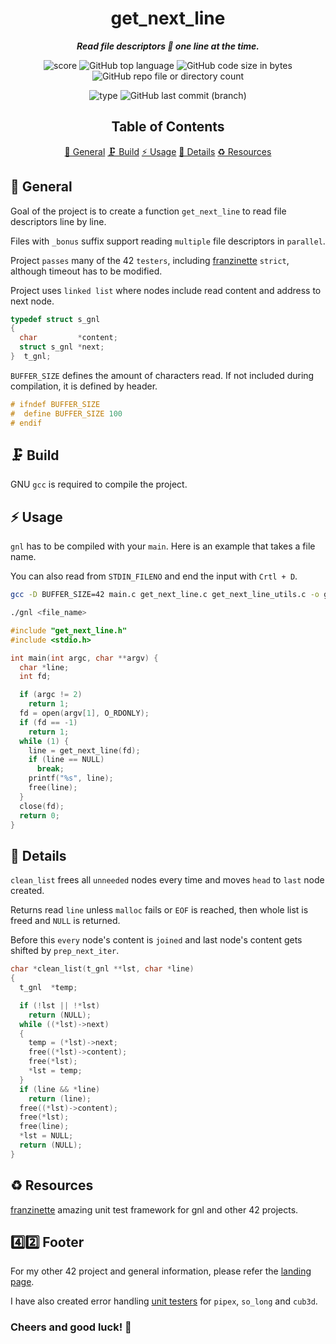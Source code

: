 <h1 align="center">
  <b>get_next_line</b>
</h1>

<p align="center">
	<b><i>Read file descriptors 📖 one line at the time.</i></b><br>
</p>

<p align="center">
  <img src="https://img.shields.io/badge/Score-125%2F100-lightgreen?style=for-the-badge" alt="score">
  <img src="https://img.shields.io/github/languages/top/Jarnomer/gnl?style=for-the-badge&logo=c&label=%20&labelColor=gray&color=lightblue" alt="GitHub top language">
	<img src="https://img.shields.io/github/languages/code-size/Jarnomer/gnl?style=for-the-badge&color=lightyellow" alt="GitHub code size in bytes">
  <img src="https://img.shields.io/github/directory-file-count/Jarnomer/gnl?type=file&extension=c&style=for-the-badge&label=sources&color=pink" alt="GitHub repo file or directory count">
</p>

<p align="center">
  <img src="https://img.shields.io/badge/Type-Solo-violet?style=for-the-badge" alt="type">
  <img src="https://img.shields.io/github/last-commit/Jarnomer/gnl/main?style=for-the-badge&color=red" alt="GitHub last commit (branch)">
</p>

<div align="center">

## Table of Contents
[📝 General](#-general)
[🗜️ Build](#-build)
[⚡ Usage](#-usage)
[🚀 Details](#-details)
[♻️ Resources](#-resources)

</div>

## 📝 General

Goal of the project is to create a function `get_next_line` to read file descriptors line by line.

Files with `_bonus` suffix support reading `multiple` file descriptors in `parallel`.

Project `passes` many of the 42 `testers`, including [franzinette](https://github.com/xicodomingues/francinette) `strict`, although timeout has to be modified.

Project uses `linked list` where nodes include read content and address to next node.

```c
typedef struct s_gnl
{
  char         *content;
  struct s_gnl *next;
}  t_gnl;
```

`BUFFER_SIZE` defines the amount of characters read. If not included during compilation, it is defined by header.

```c
# ifndef BUFFER_SIZE
#  define BUFFER_SIZE 100
# endif
```

## 🗜️ Build

GNU `gcc` is required to compile the project.

## ⚡ Usage

`gnl` has to be compiled with your `main`. Here is an example that takes a file name.

You can also read from `STDIN_FILENO` and end the input with `Crtl + D`.

```bash
gcc -D BUFFER_SIZE=42 main.c get_next_line.c get_next_line_utils.c -o gnl
```

```bash
./gnl <file_name>
```

```c
#include "get_next_line.h"
#include <stdio.h>

int main(int argc, char **argv) {
  char *line;
  int fd;

  if (argc != 2)
    return 1;
  fd = open(argv[1], O_RDONLY);
  if (fd == -1)
    return 1;
  while (1) {
    line = get_next_line(fd);
    if (line == NULL)
      break;
    printf("%s", line);
    free(line);
  }
  close(fd);
  return 0;
}
```

## 🚀 Details

`clean_list` frees all `unneeded` nodes every time and moves `head` to `last` node created.

Returns read `line` unless `malloc` fails or `EOF` is reached, then whole list is freed and `NULL` is returned.

Before this `every` node's content is `joined` and last node's content gets shifted by `prep_next_iter`.

```c
char *clean_list(t_gnl **lst, char *line)
{
  t_gnl  *temp;

  if (!lst || !*lst)
    return (NULL);
  while ((*lst)->next)
  {
    temp = (*lst)->next;
    free((*lst)->content);
    free(*lst);
    *lst = temp;
  }
  if (line && *line)
    return (line);
  free((*lst)->content);
  free(*lst);
  free(line);
  *lst = NULL;
  return (NULL);
}
```

## ♻️ Resources

[franzinette](https://github.com/xicodomingues/francinette) amazing unit test framework for gnl and other 42 projects.

## 4️⃣2️⃣ Footer

For my other 42 project and general information, please refer the [landing page](https://github.com/Jarnomer/Hive42).

I have also created error handling [unit testers](https://github.com/Jarnomer/Hive42) for `pipex`, `so_long` and `cub3d`.

### Cheers and good luck! 🥳